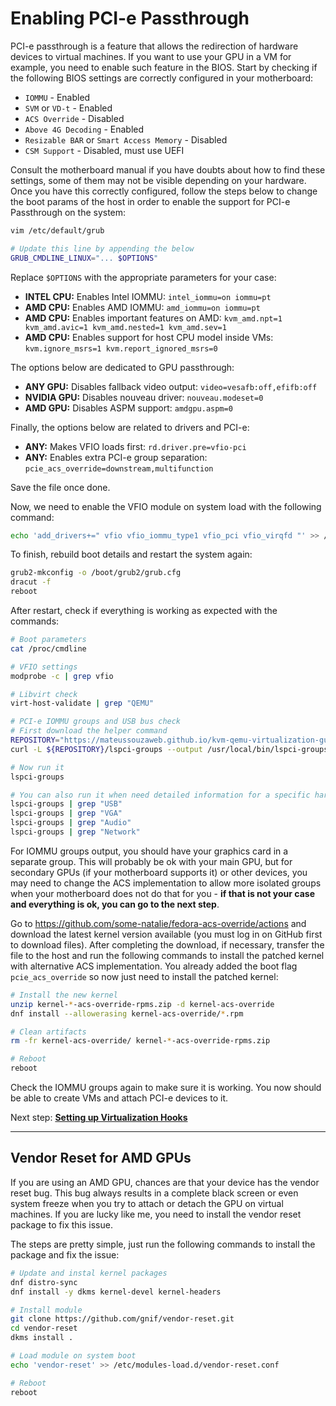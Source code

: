 # Enabling PCI-e Passthrough

PCI-e passthrough is a feature that allows the redirection of hardware devices to virtual machines. If you want to use your GPU in a VM for example, you need to enable such feature in the BIOS. Start by checking if the following BIOS settings are correctly configured in your motherboard:

- ``IOMMU`` - Enabled
- ``SVM`` or ``VD-t`` - Enabled
- ``ACS Override`` - Disabled
- ``Above 4G Decoding`` - Enabled
- ``Resizable BAR`` or ``Smart Access Memory`` - Disabled
- ``CSM Support`` - Disabled, must use UEFI

Consult the motherboard manual if you have doubts about how to find these settings, some of them may not be visible depending on your hardware. Once you have this correctly configured, follow the steps below to change the boot params of the host in order to enable the support for PCI-e Passthrough on the system:

```bash
vim /etc/default/grub
```

```bash
# Update this line by appending the below
GRUB_CMDLINE_LINUX="... $OPTIONS"
```

Replace ``$OPTIONS`` with the appropriate parameters for your case:

- **INTEL CPU:** Enables Intel IOMMU: ``intel_iommu=on iommu=pt``
- **AMD CPU:** Enables AMD IOMMU: ``amd_iommu=on iommu=pt``
- **AMD CPU:** Enables important features on AMD: ``kvm_amd.npt=1 kvm_amd.avic=1 kvm_amd.nested=1 kvm_amd.sev=1``
- **AMD CPU:** Enables support for host CPU model inside VMs: ``kvm.ignore_msrs=1 kvm.report_ignored_msrs=0``

The options below are dedicated to GPU passthrough:

- **ANY GPU:** Disables fallback video output: ``video=vesafb:off,efifb:off``
- **NVIDIA GPU:** Disables nouveau driver: ``nouveau.modeset=0``
- **AMD GPU:** Disables ASPM support: ``amdgpu.aspm=0``

Finally, the options below are related to drivers and PCI-e:

- **ANY:** Makes VFIO loads first: ``rd.driver.pre=vfio-pci``
- **ANY:** Enables extra PCI-e group separation: ``pcie_acs_override=downstream,multifunction``

Save the file once done.

Now, we need to enable the VFIO module on system load with the following command:

```bash
echo 'add_drivers+=" vfio vfio_iommu_type1 vfio_pci vfio_virqfd "' >> /etc/dracut.conf.d/vfio.conf
```

To finish, rebuild boot details and restart the system again:

```bash
grub2-mkconfig -o /boot/grub2/grub.cfg
dracut -f
reboot
```

After restart, check if everything is working as expected with the commands:

```bash
# Boot parameters
cat /proc/cmdline

# VFIO settings
modprobe -c | grep vfio

# Libvirt check
virt-host-validate | grep "QEMU"

# PCI-e IOMMU groups and USB bus check
# First download the helper command
REPOSITORY="https://mateussouzaweb.github.io/kvm-qemu-virtualization-guide/Scripts/bin"
curl -L ${REPOSITORY}/lspci-groups --output /usr/local/bin/lspci-groups

# Now run it
lspci-groups

# You can also run it when need detailed information for a specific hardware type
lspci-groups | grep "USB"
lspci-groups | grep "VGA"
lspci-groups | grep "Audio"
lspci-groups | grep "Network"
```

For IOMMU groups output, you should have your graphics card in a separate group. This will probably be ok with your main GPU, but for secondary GPUs (if your motherboard supports it) or other devices, you may need to change the ACS implementation to allow more isolated groups when your motherboard does not do that for you - **if that is not your case and everything is ok, you can go to the next step**.

Go to <https://github.com/some-natalie/fedora-acs-override/actions> and download the latest kernel version available (you must log in on GitHub first to download files). After completing the download, if necessary, transfer the file to the host and run the following commands to install the patched kernel with alternative ACS implementation. You already added the boot flag ``pcie_acs_override`` so now just need to install the patched kernel:

```bash
# Install the new kernel
unzip kernel-*-acs-override-rpms.zip -d kernel-acs-override
dnf install --allowerasing kernel-acs-override/*.rpm

# Clean artifacts
rm -fr kernel-acs-override/ kernel-*-acs-override-rpms.zip

# Reboot
reboot
```

Check the IOMMU groups again to make sure it is working. You now should be able to create VMs and attach PCI-e devices to it.

Next step: **[Setting up Virtualization Hooks](3%20-%20Virtualization%20Hooks.md)**

----

## Vendor Reset for AMD GPUs

If you are using an AMD GPU, chances are that your device has the vendor reset bug. This bug always results in a complete black screen or even system freeze when you try to attach or detach the GPU on virtual machines. If you are lucky like me, you need to install the vendor reset package to fix this issue.

The steps are pretty simple, just run the following commands to install the package and fix the issue:

```bash
# Update and instal kernel packages
dnf distro-sync
dnf install -y dkms kernel-devel kernel-headers

# Install module
git clone https://github.com/gnif/vendor-reset.git
cd vendor-reset
dkms install .

# Load module on system boot
echo 'vendor-reset' >> /etc/modules-load.d/vendor-reset.conf

# Reboot
reboot
```